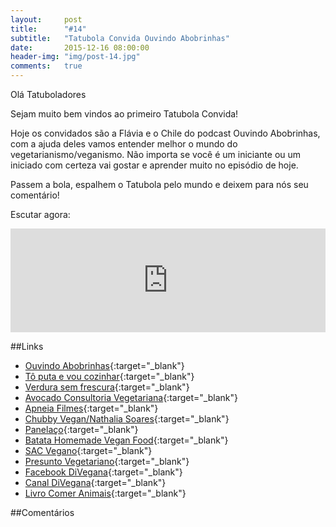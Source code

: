 ```yaml
---
layout:     post
title:      "#14"
subtitle:   "Tatubola Convida Ouvindo Abobrinhas"
date:       2015-12-16 08:00:00
header-img: "img/post-14.jpg"
comments: 	true
---
```


Olá Tatuboladores

Sejam muito bem vindos ao primeiro Tatubola Convida!

Hoje os convidados são a Flávia e o Chile do podcast Ouvindo Abobrinhas, com a ajuda deles vamos entender melhor o mundo do vegetarianismo/veganismo. Não importa se você é um iniciante ou um iniciado com certeza vai gostar e aprender muito no episódio de hoje.

Passem a bola, espalhem o Tatubola pelo mundo e deixem para nós seu comentário!


Escutar agora:

<iframe width="100%" height="166" scrolling="no" frameborder="no" src="https://w.soundcloud.com/player/?url=https%3A//api.soundcloud.com/tracks/237993581&amp;color=ff5500&amp;auto_play=false&amp;hide_related=false&amp;show_comments=true&amp;show_user=true&amp;show_reposts=false"></iframe>

##Links
- [Ouvindo Abobrinhas](https://soundcloud.com/ouvindoabobrinhas){:target="_blank"}
- [Tô puta e vou cozinhar](http://www.toputaevoucozinhar.com.br/){:target="_blank"}
- [Verdura sem frescura](http://www.gazetadopovo.com.br/blogs/verdura-sem-frescura){:target="_blank"}
- [Avocado Consultoria Vegetariana](https://www.facebook.com/avocadoconsultoria/info/?tab=page_info){:target="_blank"}
- [Apneia Filmes](http://apneiafilmes.tv/){:target="_blank"}
- [Chubby Vegan/Nathalia Soares](http://chubbyvegan.net/){:target="_blank"}
- [Panelaço](https://www.youtube.com/user/panelacooficial){:target="_blank"}
- [Batata Homemade Vegan Food](https://www.facebook.com/batataveganfood/){:target="_blank"}
- [SAC Vegano](https://www.facebook.com/groups/269175013127223/){:target="_blank"}
- [Presunto Vegetariano](http://presuntovegetariano.com.br/){:target="_blank"}
- [Facebook DiVegana](https://www.facebook.com/Divegana/?fref=ts&__mref=message_bubble){:target="_blank"}
- [Canal DiVegana](http://www.youtube.com/divegana){:target="_blank"}
- [Livro Comer Animais](http://bit.ly/comeranimais){:target="_blank"}


##Comentários
